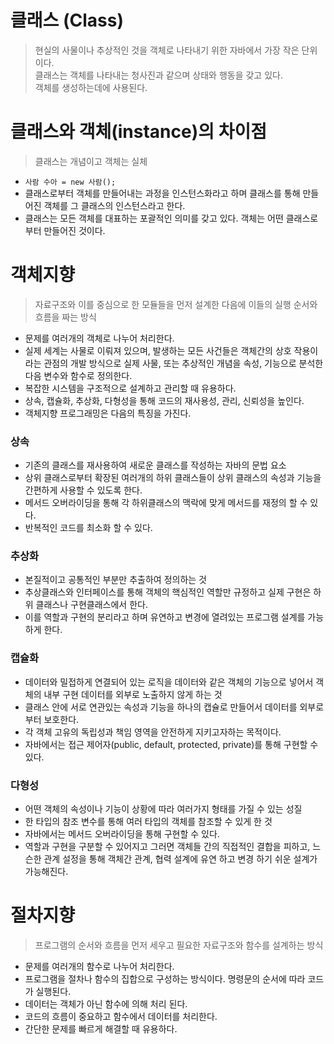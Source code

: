 # 클래스 (Class)
> 현실의 사물이나 추상적인 것을 객체로 나타내기 위한 자바에서 가장 작은 단위이다.<br>
> 클래스는 객체를 나타내는 청사진과 같으며 상태와 행동을 갖고 있다.<br>
> 객체를 생성하는데에 사용된다.

# 클래스와 객체(instance)의 차이점
> 클래스는 개념이고 객체는 실체

- `사람 수아 = new 사람();`
- 클래스로부터 객체를 만들어내는 과정을 인스턴스화라고 하며 클래스를 통해 만들어진 객체를 그 클래스의 인스턴스라고 한다.
- 클래스는 모든 객체를 대표하는 포괄적인 의미를 갖고 있다. 객체는 어떤 클래스로부터 만들어진 것이다.

# 객체지향
> 자료구조와 이를 중심으로 한 모듈들을 먼저 설계한 다음에 이들의 실행 순서와 흐름을 짜는 방식
- 문제를 여러개의 객체로 나누어 처리한다.
- 실제 세계는 사물로 이뤄져 있으며, 발생하는 모든 사건들은 객체간의 상호 작용이라는 관점의 개발 방식으로
실제 사물, 또는 추상적인 개념을 속성, 기능으로 분석한 다음 변수와 함수로 정의한다.
- 복잡한 시스템을 구조적으로 설계하고 관리할 때 유용하다.
- 상속, 캡슐화, 추상화, 다형성을 통해 코드의 재사용성, 관리, 신뢰성을 높인다.
- 객체지향 프로그래밍은 다음의 특징을 가진다.

### 상속
- 기존의 클래스를 재사용하여 새로운 클래스를 작성하는 자바의 문법 요소
- 상위 클래스로부터 확장된 여러개의 하위 클래스들이 상위 클래스의 속성과 기능을 간편하게 사용할 수 있도록 한다.
- 메서드 오버라이딩을 통해 각 하위클래스의 맥락에 맞게 메서드를 재정의 할 수 있다.
- 반복적인 코드를 최소화 할 수 있다.

### 추상화
- 본질적이고 공통적인 부분만 추출하여 정의하는 것
- 추상클래스와 인터페이스를 통해 객체의 핵심적인 역할만 규정하고 실제 구현은 하위 클래스나 구현클래스에서 한다.
- 이를 역할과 구현의 분리라고 하며 유연하고 변경에 열려있는 프로그램 설계를 가능하게 한다.

### 캡슐화
- 데이터와 밀접하게 연결되어 있는 로직을 데이터와 같은 객체의 기능으로 넣어서 객체의 내부 구현 데이터를 외부로 노출하지 않게 하는 것
- 클래스 안에 서로 연관있는 속성과 기능을 하나의 캡슐로 만들어서 데이터를 외부로부터 보호한다.
- 각 객체 고유의 독립성과 책임 영역을 안전하게 지키고자하는 목적이다.
- 자바에서는 접근 제어자(public, default, protected, private)를 통해 구현할 수 있다.

### 다형성
- 어떤 객체의 속성이나 기능이 상황에 따라 여러가지 형태를 가질 수 있는 성질
- 한 타입의 참조 변수를 통해 여러 타입의 객체를 참조할 수 있게 한 것
- 자바에서는 메서드 오버라이딩을 통해 구현할 수 있다.
- 역할과 구현을 구분할 수 있어지고 그러면 객체들 간의 직접적인 결합을 피하고, 느슨한 관계 설정을 통해 객체간 관계, 협력 설계에 유연 하고 변경 하기 쉬운 설계가 가능해진다.

# 절차지향
> 프로그램의 순서와 흐름을 먼저 세우고 필요한 자료구조와 함수를 설계하는 방식
- 문제를 여러개의 함수로 나누어 처리한다.
- 프로그램을 절차나 함수의 집합으로 구성하는 방식이다. 명령문의 순서에 따라 코드가 실행된다.
- 데이터는 객체가 아닌 함수에 의해 처리 된다.
- 코드의 흐름이 중요하고 함수에서 데이터를 처리한다.
- 간단한 문제를 빠르게 해결할 때 유용하다.